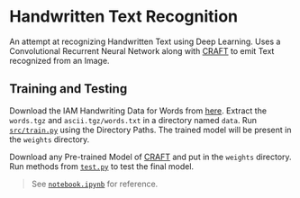# Handwritten Text Recognition

An attempt at recognizing Handwritten Text using Deep Learning. Uses a Convolutional Recurrent Neural Network along with [CRAFT](https://arxiv.org/abs/1904.01941) to emit Text recognized from an Image.

## Training and Testing

Download the IAM Handwriting Data for Words from [here](https://fki.tic.heia-fr.ch/databases/iam-handwriting-database). Extract the `words.tgz` and `ascii.tgz/words.txt` in a directory named `data`. Run [`src/train.py`](src/train.py) using the Directory Paths. The trained model will be present in the `weights` directory.

Download any Pre-trained Model of [CRAFT](https://github.com/clovaai/CRAFT-pytorch?tab=readme-ov-file#test-instruction-using-pretrained-model) and put in the `weights` directory. Run methods from [`test.py`](test.py) to test the final model.

> See [`notebook.ipynb`](notebook.ipynb) for reference.
